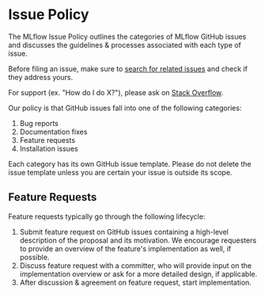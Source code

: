 # Issue Policy
The MLflow Issue Policy outlines the categories of MLflow GitHub issues and discusses the guidelines & processes
associated with each type of issue.

Before filing an issue, make sure to [search for related issues](https://github.com/mlflow/mlflow/issues) and check if
they address yours. 

For support (ex. "How do I do X?"), please ask on [Stack Overflow](https://stackoverflow.com/questions/tagged/mlflow).

Our policy is that GitHub issues fall into one of the following categories:

1. Bug reports
2. Documentation fixes
3. Feature requests
4. Installation issues

Each category has its own GitHub issue template. Please do not delete the issue template unless you are certain your
issue is outside its scope.

## Feature Requests

Feature requests typically go through the following lifecycle:

1. Submit feature request on GitHub issues containing a high-level description of the proposal and its motivation.
   We encourage requesters to provide an overview of the feature's implementation as well, if possible.
2. Discuss feature request with a committer, who will provide input on the implementation overview or ask for a more detailed design, if applicable.
3. After discussion & agreement on feature request, start implementation.
